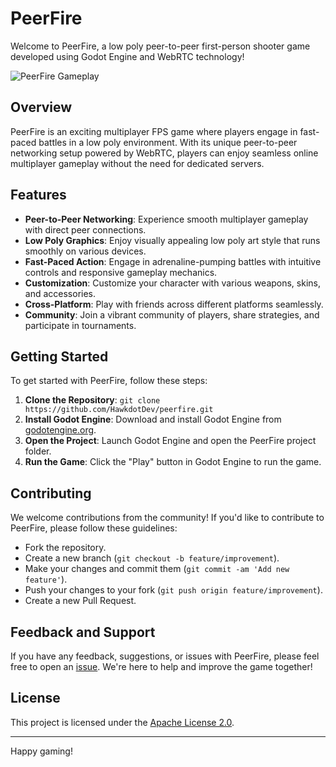 # PeerFire

Welcome to PeerFire, a low poly peer-to-peer first-person shooter game developed using Godot Engine and WebRTC technology!

![PeerFire Gameplay](link-to-screenshot-or-gif)

## Overview

PeerFire is an exciting multiplayer FPS game where players engage in fast-paced battles in a low poly environment. With its unique peer-to-peer networking setup powered by WebRTC, players can enjoy seamless online multiplayer gameplay without the need for dedicated servers.

## Features

- **Peer-to-Peer Networking**: Experience smooth multiplayer gameplay with direct peer connections.
- **Low Poly Graphics**: Enjoy visually appealing low poly art style that runs smoothly on various devices.
- **Fast-Paced Action**: Engage in adrenaline-pumping battles with intuitive controls and responsive gameplay mechanics.
- **Customization**: Customize your character with various weapons, skins, and accessories.
- **Cross-Platform**: Play with friends across different platforms seamlessly.
- **Community**: Join a vibrant community of players, share strategies, and participate in tournaments.

## Getting Started

To get started with PeerFire, follow these steps:

1. **Clone the Repository**: `git clone https://github.com/HawkdotDev/peerfire.git`
2. **Install Godot Engine**: Download and install Godot Engine from [godotengine.org](https://godotengine.org/).
3. **Open the Project**: Launch Godot Engine and open the PeerFire project folder.
4. **Run the Game**: Click the "Play" button in Godot Engine to run the game.

## Contributing

We welcome contributions from the community! If you'd like to contribute to PeerFire, please follow these guidelines:

- Fork the repository.
- Create a new branch (`git checkout -b feature/improvement`).
- Make your changes and commit them (`git commit -am 'Add new feature'`).
- Push your changes to your fork (`git push origin feature/improvement`).
- Create a new Pull Request.

## Feedback and Support

If you have any feedback, suggestions, or issues with PeerFire, please feel free to open an [issue](https://github.com/HawkdotDev/peerfire/issues). We're here to help and improve the game together!

## License

This project is licensed under the [Apache License 2.0](LICENSE).

---

Happy gaming!

